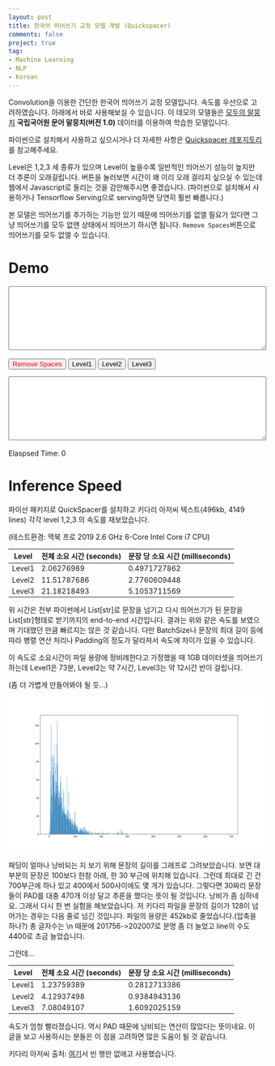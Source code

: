```yaml
---
layout: post
title: 한국어 띄어쓰기 교정 모델 개발 (Quickspacer)
comments: false
project: true
tag:
- Machine Learning
- NLP
- Korean
---
```


Convolution을 이용한 간단한 한국어 띄어쓰기 교정 모델입니다. 속도를 우선으로 고려하였습니다.
아래에서 바로 사용해보실 수 있습니다. 이 데모의 모델들은 [모두의 말뭉치](https://corpus.korean.go.kr) **국립국어원 문어 말뭉치(버전 1.0)** 데이터를 이용하여 학습한 모델입니다.

파이썬으로 설치해서 사용하고 싶으시거나 더 자세한 사항은 [Quickspacer 레포지토리](https://github.com/psj8252/quickspacer)를 참고해주세요.

Level은 1,2,3 세 종류가 있으며 Level이 높을수록 일반적인 띄어쓰기 성능이 높지만 더 추론이 오래걸립니다. 버튼을 눌러보면 시간이 왜 이리 오래 걸리지 싶으실 수 있는데 웹에서 Javascript로 돌리는 것을 감안해주시면 좋겠습니다. (파이썬으로 설치해서 사용하거나 Tensorflow Serving으로 serving하면 당연히 훨씬 빠릅니다.)

본 모델은 띄어쓰기를 추가하는 기능만 있기 때문에 띄어쓰기를 없앨 필요가 있다면 그냥 띄어쓰기를 모두 없앤 상태에서 띄어쓰기 하시면 됩니다. `Remove Spaces`버튼으로 띄어쓰기를 모두 없앨 수 있습니다.

<script src="https://cdn.jsdelivr.net/npm/@tensorflow/tfjs@2.7.0/dist/tf.min.js"></script>
<script src="../assets/post_files/quickspacer/spacer.js"></script>

# Demo
<textarea style="width:100%" rows="8" id="original-text"></textarea>
<button class="btn btn-primary btn-lg" id="remove-space-button" style="color:red">Remove Spaces</button>
<button class="btn btn-primary btn-lg" id="submit-button1">Level1</button>
<button class="btn btn-primary btn-lg" id="submit-button2">Level2</button>
<button class="btn btn-primary btn-lg" id="submit-button3">Level3</button>
<textarea readonly="" style="width:100%" rows="8" id="spaced-text"></textarea>
<label id="elaspsed-time">Elaspsed Time: 0</label>

# Inference Speed

파이선 패키지로 QuickSpacer를 설치하고 키다리 아저씨 텍스트(496kb, 4149 lines) 각각 level 1,2,3 의 속도를 재보았습니다.

(테스트환경: 맥북 프로 2019 2.6 GHz 6-Core Intel Core i7 CPU)

| Level | 전체 소요 시간 (seconds) | 문장 당 소요 시간 (milliseconds) |
| --- | ----------- | ----------- |
| Level1 | 2.06276989 | 0.4971727862 |
| Level2 | 11.51787686 | 2.7760609448 |
| Level3 | 21.18218493 | 5.1053711569 |

위 시간은 전부 파이썬에서 List[str]로 문장을 넘기고 다시 띄어쓰기가 된 문장을 List[str]형태로 받기까지의 end-to-end 시간입니다. 결과는 위와 같은 속도를 보였으며 기대했던 만큼 빠르지는 않은 것 같습니다. 다만 BatchSize나 문장의 최대 길이 등에 따라 병렬 연산 처리나 Padding의 정도가 달라져서 속도에 차이가 있을 수 있습니다.

이 속도로 소요시간이 파일 용량에 정비례한다고 가정했을 때 1GB 데이터셋을 띄어쓰기하는데 Level1은 73분, Level2는 약 7시간, Level3는 약 12시간 반이 걸립니다.

(좀 더 가볍게 만들어봐야 될 듯...)

<img src="../assets/post_files/quickspacer/Figure_1.png">

패딩이 얼마나 낭비되는 지 보기 위해 문장의 길이를 그래프로 그려보았습니다. 보면 대부분의 문장은 100보다 한참 아래, 한 30 부근에 위치해 있습니다. 그런데 최대로 긴 건 700부근에 하나 있고 400에서 500사이에도 몇 개가 있습니다. 그렇다면 30짜리 문장들이 PAD를 대충 470개 이상 달고 추론을 했다는 뜻이 될 것입니다. 낭비가 좀 심하네요. 그래서 다시 한 번 실험을 해보았습니다. 저 키다리 파일을 문장의 길이가 128이 넘어가는 경우는 다음 줄로 넘긴 것입니다. 파일의 용량은 452kb로 줄었습니다.(압축을 하나?) 총 글자수는 \n 때문에 201756->202007로 분명 좀 더 늘었고 line의 수도 4400로 조금 늘었습니다.

그런데...

| Level | 전체 소요 시간 (seconds) | 문장 당 소요 시간 (milliseconds) |
| --- | ----------- | ----------- |
| Level1 | 1.23759389 | 0.2812713386 |
| Level2 | 4.12937498 | 0.9384943136 |
| Level3 | 7.08049107 | 1.6092025159 |

속도가 엄청 빨라졌습니다. 역시 PAD 때문에 낭비되는 연산이 많았다는 뜻이네요. 이 글을 보고 사용하시는 분들은 이 점을 고려하면 많은 도움이 될 것 같습니다.

키다리 아저씨 출처: [여기](https://blog.naver.com/PostView.nhn?blogId=osy2201&logNo=221189440650)서 빈 행만 없애고 사용했습니다.
